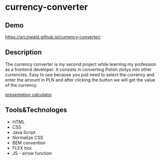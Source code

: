 # currency-converter

## Demo

https://arcziwald.github.io/currency-converter/

## Description

The currency converter is my second project while learning my profession as a frontend developer.
It consists in converting Polish zlotys into other currencies.
Easy to use because you just need to select the currency and enter the amount in PLN
and after clicking the button we will get the value of the currency.

[presentation calculator](images/currency-conventer.gif)

## Tools&Technologes

- HTML
- CSS
- Java Script
- Normalize CSS
- BEM convention
- FLEX box
- JS - arrow function
